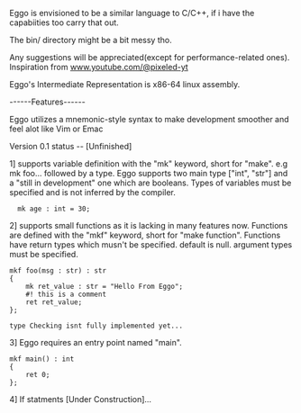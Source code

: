 Eggo is envisioned to be a similar language to C/C++, if i have the capabiities too carry that out.

The bin/ directory might be a bit messy tho.

Any suggestions will be appreciated(except for performance-related ones).
Inspiration from  	www.youtube.com/@pixeled-yt

Eggo's Intermediate Representation is x86-64 linux assembly.

------Features------

Eggo utilizes a mnemonic-style syntax to make development smoother and feel alot like Vim or Emac


Version 0.1
status -- [Unfinished]

1] supports variable definition with the "mk" keyword, short for "make". e.g mk foo... followed by a type.
   Eggo supports two main type ["int", "str"] and a "still in development" one which are booleans. Types of variables 
   must be specified and is not inferred by the compiler.

      mk age : int = 30;
   
2] supports small functions as it is lacking in many features now. Functions are defined with the "mkf" keyword, short for
   "make function". Functions have return types which musn't be specified. default is null. argument types must be specified.

    mkf foo(msg : str) : str
    {
        mk ret_value : str = "Hello From Eggo";
        #! this is a comment
        ret ret_value;
    };

    type Checking isnt fully implemented yet...

 3] Eggo requires an entry point named "main".
 
    mkf main() : int
    {
        ret 0;
    };

 4] If statments [Under Construction]...

    
